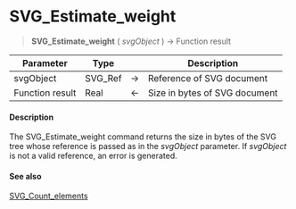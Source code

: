 # SVG_Estimate_weight

>**SVG_Estimate_weight** ( *svgObject* ) -> Function result

| Parameter | Type |  | Description |
| --- | --- | --- | --- |
| svgObject | SVG_Ref | &#8594; | Reference of SVG document |
| Function result | Real | &#8592; | Size in bytes of SVG document |



#### Description 

The SVG\_Estimate\_weight command returns the size in bytes of the SVG tree whose reference is passed as in the *svgObject* parameter. If *svgObject* is not a valid reference, an error is generated.

#### See also 

[SVG\_Count\_elements](SVG%5FCount%5Felements.md)  